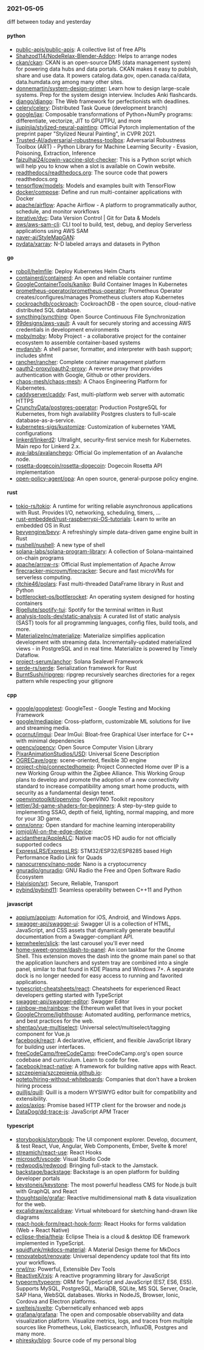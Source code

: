 ### 2021-05-05
diff between today and yesterday

#### python
* [public-apis/public-apis](https://github.com/public-apis/public-apis): A collective list of free APIs
* [Shahzod114/NodeRelax-Blender-Addon](https://github.com/Shahzod114/NodeRelax-Blender-Addon): Helps to arrange nodes
* [ckan/ckan](https://github.com/ckan/ckan): CKAN is an open-source DMS (data management system) for powering data hubs and data portals. CKAN makes it easy to publish, share and use data. It powers catalog.data.gov, open.canada.ca/data, data.humdata.org among many other sites.
* [donnemartin/system-design-primer](https://github.com/donnemartin/system-design-primer): Learn how to design large-scale systems. Prep for the system design interview. Includes Anki flashcards.
* [django/django](https://github.com/django/django): The Web framework for perfectionists with deadlines.
* [celery/celery](https://github.com/celery/celery): Distributed Task Queue (development branch)
* [google/jax](https://github.com/google/jax): Composable transformations of Python+NumPy programs: differentiate, vectorize, JIT to GPU/TPU, and more
* [jiupinjia/stylized-neural-painting](https://github.com/jiupinjia/stylized-neural-painting): Official Pytorch implementation of the preprint paper "Stylized Neural Painting", in CVPR 2021.
* [Trusted-AI/adversarial-robustness-toolbox](https://github.com/Trusted-AI/adversarial-robustness-toolbox): Adversarial Robustness Toolbox (ART) - Python Library for Machine Learning Security - Evasion, Poisoning, Extraction, Inference
* [faizulhai24/cowin-vaccine-slot-checker](https://github.com/faizulhai24/cowin-vaccine-slot-checker): This is a Python script which will help you to know when a slot is available on Cowin website.
* [readthedocs/readthedocs.org](https://github.com/readthedocs/readthedocs.org): The source code that powers readthedocs.org
* [tensorflow/models](https://github.com/tensorflow/models): Models and examples built with TensorFlow
* [docker/compose](https://github.com/docker/compose): Define and run multi-container applications with Docker
* [apache/airflow](https://github.com/apache/airflow): Apache Airflow - A platform to programmatically author, schedule, and monitor workflows
* [iterative/dvc](https://github.com/iterative/dvc): Data Version Control | Git for Data & Models
* [aws/aws-sam-cli](https://github.com/aws/aws-sam-cli): CLI tool to build, test, debug, and deploy Serverless applications using AWS SAM
* [naver-ai/StyleMapGAN](https://github.com/naver-ai/StyleMapGAN): 
* [pydata/xarray](https://github.com/pydata/xarray): N-D labeled arrays and datasets in Python

#### go
* [roboll/helmfile](https://github.com/roboll/helmfile): Deploy Kubernetes Helm Charts
* [containerd/containerd](https://github.com/containerd/containerd): An open and reliable container runtime
* [GoogleContainerTools/kaniko](https://github.com/GoogleContainerTools/kaniko): Build Container Images In Kubernetes
* [prometheus-operator/prometheus-operator](https://github.com/prometheus-operator/prometheus-operator): Prometheus Operator creates/configures/manages Prometheus clusters atop Kubernetes
* [cockroachdb/cockroach](https://github.com/cockroachdb/cockroach): CockroachDB - the open source, cloud-native distributed SQL database.
* [syncthing/syncthing](https://github.com/syncthing/syncthing): Open Source Continuous File Synchronization
* [99designs/aws-vault](https://github.com/99designs/aws-vault): A vault for securely storing and accessing AWS credentials in development environments
* [moby/moby](https://github.com/moby/moby): Moby Project - a collaborative project for the container ecosystem to assemble container-based systems
* [mvdan/sh](https://github.com/mvdan/sh): A shell parser, formatter, and interpreter with bash support; includes shfmt
* [rancher/rancher](https://github.com/rancher/rancher): Complete container management platform
* [oauth2-proxy/oauth2-proxy](https://github.com/oauth2-proxy/oauth2-proxy): A reverse proxy that provides authentication with Google, Github or other providers.
* [chaos-mesh/chaos-mesh](https://github.com/chaos-mesh/chaos-mesh): A Chaos Engineering Platform for Kubernetes.
* [caddyserver/caddy](https://github.com/caddyserver/caddy): Fast, multi-platform web server with automatic HTTPS
* [CrunchyData/postgres-operator](https://github.com/CrunchyData/postgres-operator): Production PostgreSQL for Kubernetes, from high availability Postgres clusters to full-scale database-as-a-service.
* [kubernetes-sigs/kustomize](https://github.com/kubernetes-sigs/kustomize): Customization of kubernetes YAML configurations
* [linkerd/linkerd2](https://github.com/linkerd/linkerd2): Ultralight, security-first service mesh for Kubernetes. Main repo for Linkerd 2.x.
* [ava-labs/avalanchego](https://github.com/ava-labs/avalanchego): Official Go implementation of an Avalanche node.
* [rosetta-dogecoin/rosetta-dogecoin](https://github.com/rosetta-dogecoin/rosetta-dogecoin): Dogecoin Rosetta API implementation
* [open-policy-agent/opa](https://github.com/open-policy-agent/opa): An open source, general-purpose policy engine.

#### rust
* [tokio-rs/tokio](https://github.com/tokio-rs/tokio): A runtime for writing reliable asynchronous applications with Rust. Provides I/O, networking, scheduling, timers, ...
* [rust-embedded/rust-raspberrypi-OS-tutorials](https://github.com/rust-embedded/rust-raspberrypi-OS-tutorials):  Learn to write an embedded OS in Rust 
* [bevyengine/bevy](https://github.com/bevyengine/bevy): A refreshingly simple data-driven game engine built in Rust
* [nushell/nushell](https://github.com/nushell/nushell): A new type of shell
* [solana-labs/solana-program-library](https://github.com/solana-labs/solana-program-library): A collection of Solana-maintained on-chain programs
* [apache/arrow-rs](https://github.com/apache/arrow-rs): Official Rust implementation of Apache Arrow
* [firecracker-microvm/firecracker](https://github.com/firecracker-microvm/firecracker): Secure and fast microVMs for serverless computing.
* [ritchie46/polars](https://github.com/ritchie46/polars): Fast multi-threaded DataFrame library in Rust and Python
* [bottlerocket-os/bottlerocket](https://github.com/bottlerocket-os/bottlerocket): An operating system designed for hosting containers
* [Rigellute/spotify-tui](https://github.com/Rigellute/spotify-tui): Spotify for the terminal written in Rust 
* [analysis-tools-dev/static-analysis](https://github.com/analysis-tools-dev/static-analysis): A curated list of static analysis (SAST) tools for all programming languages, config files, build tools, and more.
* [MaterializeInc/materialize](https://github.com/MaterializeInc/materialize): Materialize simplifies application development with streaming data. Incrementally-updated materialized views - in PostgreSQL and in real time. Materialize is powered by Timely Dataflow.
* [project-serum/anchor](https://github.com/project-serum/anchor):  Solana Sealevel Framework
* [serde-rs/serde](https://github.com/serde-rs/serde): Serialization framework for Rust
* [BurntSushi/ripgrep](https://github.com/BurntSushi/ripgrep): ripgrep recursively searches directories for a regex pattern while respecting your gitignore

#### cpp
* [google/googletest](https://github.com/google/googletest): GoogleTest - Google Testing and Mocking Framework
* [google/mediapipe](https://github.com/google/mediapipe): Cross-platform, customizable ML solutions for live and streaming media.
* [ocornut/imgui](https://github.com/ocornut/imgui): Dear ImGui: Bloat-free Graphical User interface for C++ with minimal dependencies
* [opencv/opencv](https://github.com/opencv/opencv): Open Source Computer Vision Library
* [PixarAnimationStudios/USD](https://github.com/PixarAnimationStudios/USD): Universal Scene Description
* [OGRECave/ogre](https://github.com/OGRECave/ogre): scene-oriented, flexible 3D engine
* [project-chip/connectedhomeip](https://github.com/project-chip/connectedhomeip): Project Connected Home over IP is a new Working Group within the Zigbee Alliance. This Working Group plans to develop and promote the adoption of a new connectivity standard to increase compatibility among smart home products, with security as a fundamental design tenet.
* [openvinotoolkit/openvino](https://github.com/openvinotoolkit/openvino): OpenVINO Toolkit repository
* [lettier/3d-game-shaders-for-beginners](https://github.com/lettier/3d-game-shaders-for-beginners):  A step-by-step guide to implementing SSAO, depth of field, lighting, normal mapping, and more for your 3D game.
* [onnx/onnx](https://github.com/onnx/onnx): Open standard for machine learning interoperability
* [jomjol/AI-on-the-edge-device](https://github.com/jomjol/AI-on-the-edge-device): 
* [acidanthera/AppleALC](https://github.com/acidanthera/AppleALC): Native macOS HD audio for not officially supported codecs
* [ExpressLRS/ExpressLRS](https://github.com/ExpressLRS/ExpressLRS): STM32/ESP32/ESP8285 based High Performance Radio Link for Quads
* [nanocurrency/nano-node](https://github.com/nanocurrency/nano-node): Nano is a cryptocurrency
* [gnuradio/gnuradio](https://github.com/gnuradio/gnuradio): GNU Radio  the Free and Open Software Radio Ecosystem
* [Haivision/srt](https://github.com/Haivision/srt): Secure, Reliable, Transport
* [pybind/pybind11](https://github.com/pybind/pybind11): Seamless operability between C++11 and Python

#### javascript
* [appium/appium](https://github.com/appium/appium):  Automation for iOS, Android, and Windows Apps.
* [swagger-api/swagger-ui](https://github.com/swagger-api/swagger-ui): Swagger UI is a collection of HTML, JavaScript, and CSS assets that dynamically generate beautiful documentation from a Swagger-compliant API.
* [kenwheeler/slick](https://github.com/kenwheeler/slick): the last carousel you'll ever need
* [home-sweet-gnome/dash-to-panel](https://github.com/home-sweet-gnome/dash-to-panel): An icon taskbar for the Gnome Shell. This extension moves the dash into the gnome main panel so that the application launchers and system tray are combined into a single panel, similar to that found in KDE Plasma and Windows 7+. A separate dock is no longer needed for easy access to running and favorited applications.
* [typescript-cheatsheets/react](https://github.com/typescript-cheatsheets/react): Cheatsheets for experienced React developers getting started with TypeScript
* [swagger-api/swagger-editor](https://github.com/swagger-api/swagger-editor): Swagger Editor
* [rainbow-me/rainbow](https://github.com/rainbow-me/rainbow):  the Ethereum wallet that lives in your pocket
* [GoogleChrome/lighthouse](https://github.com/GoogleChrome/lighthouse): Automated auditing, performance metrics, and best practices for the web.
* [shentao/vue-multiselect](https://github.com/shentao/vue-multiselect): Universal select/multiselect/tagging component for Vue.js
* [facebook/react](https://github.com/facebook/react): A declarative, efficient, and flexible JavaScript library for building user interfaces.
* [freeCodeCamp/freeCodeCamp](https://github.com/freeCodeCamp/freeCodeCamp): freeCodeCamp.org's open source codebase and curriculum. Learn to code for free.
* [facebook/react-native](https://github.com/facebook/react-native): A framework for building native apps with React.
* [szczepienia/szczepienia.github.io](https://github.com/szczepienia/szczepienia.github.io): 
* [poteto/hiring-without-whiteboards](https://github.com/poteto/hiring-without-whiteboards):  Companies that don't have a broken hiring process
* [quilljs/quill](https://github.com/quilljs/quill): Quill is a modern WYSIWYG editor built for compatibility and extensibility.
* [axios/axios](https://github.com/axios/axios): Promise based HTTP client for the browser and node.js
* [DataDog/dd-trace-js](https://github.com/DataDog/dd-trace-js): JavaScript APM Tracer

#### typescript
* [storybookjs/storybook](https://github.com/storybookjs/storybook):  The UI component explorer. Develop, document, & test React, Vue, Angular, Web Components, Ember, Svelte & more!
* [streamich/react-use](https://github.com/streamich/react-use): React Hooks  
* [microsoft/vscode](https://github.com/microsoft/vscode): Visual Studio Code
* [redwoodjs/redwood](https://github.com/redwoodjs/redwood): Bringing full-stack to the Jamstack.
* [backstage/backstage](https://github.com/backstage/backstage): Backstage is an open platform for building developer portals
* [keystonejs/keystone](https://github.com/keystonejs/keystone): The most powerful headless CMS for Node.js  built with GraphQL and React
* [thoughtspile/grafar](https://github.com/thoughtspile/grafar): Reactive multidimensional math & data visualization for the web.
* [excalidraw/excalidraw](https://github.com/excalidraw/excalidraw): Virtual whiteboard for sketching hand-drawn like diagrams
* [react-hook-form/react-hook-form](https://github.com/react-hook-form/react-hook-form):  React Hooks for forms validation (Web + React Native)
* [eclipse-theia/theia](https://github.com/eclipse-theia/theia): Eclipse Theia is a cloud & desktop IDE framework implemented in TypeScript.
* [squidfunk/mkdocs-material](https://github.com/squidfunk/mkdocs-material): A Material Design theme for MkDocs
* [renovatebot/renovate](https://github.com/renovatebot/renovate): Universal dependency update tool that fits into your workflows.
* [nrwl/nx](https://github.com/nrwl/nx): Powerful, Extensible Dev Tools
* [ReactiveX/rxjs](https://github.com/ReactiveX/rxjs): A reactive programming library for JavaScript
* [typeorm/typeorm](https://github.com/typeorm/typeorm): ORM for TypeScript and JavaScript (ES7, ES6, ES5). Supports MySQL, PostgreSQL, MariaDB, SQLite, MS SQL Server, Oracle, SAP Hana, WebSQL databases. Works in NodeJS, Browser, Ionic, Cordova and Electron platforms.
* [sveltejs/svelte](https://github.com/sveltejs/svelte): Cybernetically enhanced web apps
* [grafana/grafana](https://github.com/grafana/grafana): The open and composable observability and data visualization platform. Visualize metrics, logs, and traces from multiple sources like Prometheus, Loki, Elasticsearch, InfluxDB, Postgres and many more.
* [phiresky/blog](https://github.com/phiresky/blog): Source code of my personal blog
